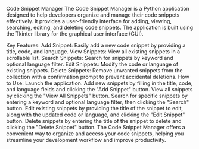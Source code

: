 
Code Snippet Manager
The Code Snippet Manager is a Python application designed to help developers organize and manage their code snippets effectively. It provides a user-friendly interface for adding, viewing, searching, editing, and deleting code snippets. The application is built using the Tkinter library for the graphical user interface (GUI).

Key Features:
Add Snippet: Easily add a new code snippet by providing a title, code, and language.
View Snippets: View all existing snippets in a scrollable list.
Search Snippets: Search for snippets by keyword and optional language filter.
Edit Snippets: Modify the code or language of existing snippets.
Delete Snippets: Remove unwanted snippets from the collection with a confirmation prompt to prevent accidental deletions.
How to Use:
Launch the application.
Add new snippets by filling in the title, code, and language fields and clicking the "Add Snippet" button.
View all snippets by clicking the "View All Snippets" button.
Search for specific snippets by entering a keyword and optional language filter, then clicking the "Search" button.
Edit existing snippets by providing the title of the snippet to edit, along with the updated code or language, and clicking the "Edit Snippet" button.
Delete snippets by entering the title of the snippet to delete and clicking the "Delete Snippet" button.
The Code Snippet Manager offers a convenient way to organize and access your code snippets, helping you streamline your development workflow and improve productivity.

